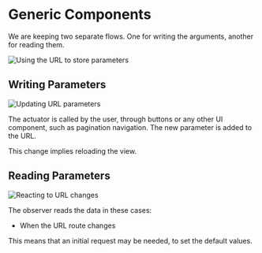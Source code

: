 # Generic Components

We are keeping two separate flows. One for writing the arguments, another for reading them.

![Using the URL to store parameters](<../../../.gitbook/assets/datasource\_url\_flow.drawio (1).png>)

## Writing Parameters

![Updating URL parameters](../../../.gitbook/assets/actuator\_url\_flow.drawio.png)

The actuator is called by the user, through buttons or any other UI component, such as pagination navigation. The new parameter is added to the URL.

This change implies reloading the view.

## Reading Parameters

![Reacting to URL changes](<../../../.gitbook/assets/observer\_url\_flow.drawio (1).png>)

The observer reads the data in these cases:

* When the URL route changes

This means that an initial request may be needed, to set the default values.

